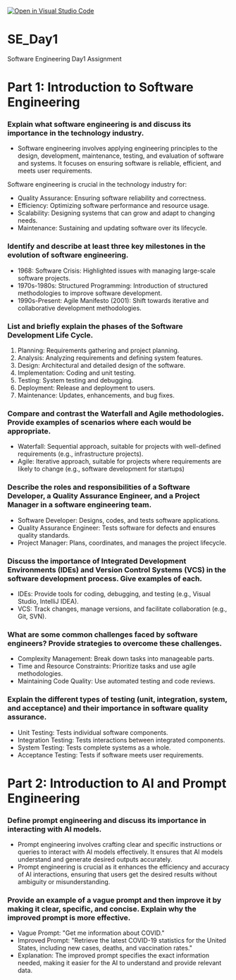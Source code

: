 [![Open in Visual Studio Code](https://classroom.github.com/assets/open-in-vscode-2e0aaae1b6195c2367325f4f02e2d04e9abb55f0b24a779b69b11b9e10269abc.svg)](https://classroom.github.com/online_ide?assignment_repo_id=18304739&assignment_repo_type=AssignmentRepo)
# SE_Day1

Software Engineering Day1 Assignment

# Part 1: Introduction to Software Engineering

### Explain what software engineering is and discuss its importance in the technology industry.

- Software engineering involves applying engineering principles to the design, development, maintenance, testing, and evaluation of software and systems. It focuses on ensuring software is reliable, efficient, and meets user requirements.

Software engineering is crucial in the technology industry for:
- Quality Assurance: Ensuring software reliability and correctness.
- Efficiency: Optimizing software performance and resource usage.
- Scalability: Designing systems that can grow and adapt to changing needs.
- Maintenance: Sustaining and updating software over its lifecycle.


### Identify and describe at least three key milestones in the evolution of software engineering.
- 1968: Software Crisis: Highlighted issues with managing large-scale software projects.
- 1970s-1980s: Structured Programming: Introduction of structured methodologies to improve software development.
- 1990s-Present: Agile Manifesto (2001): Shift towards iterative and collaborative development methodologies.

### List and briefly explain the phases of the Software Development Life Cycle.
1. Planning: Requirements gathering and project planning.
2. Analysis: Analyzing requirements and defining system features.
3. Design: Architectural and detailed design of the software.
4. Implementation: Coding and unit testing.
5. Testing: System testing and debugging.
6. Deployment: Release and deployment to users.
7. Maintenance: Updates, enhancements, and bug fixes.

### Compare and contrast the Waterfall and Agile methodologies. Provide examples of scenarios where each would be appropriate.
- Waterfall: Sequential approach, suitable for projects with well-defined requirements (e.g., infrastructure projects).
- Agile: Iterative approach, suitable for projects where requirements are likely to change (e.g., software development for startups)

### Describe the roles and responsibilities of a Software Developer, a Quality Assurance Engineer, and a Project Manager in a software engineering team.
- Software Developer: Designs, codes, and tests software applications.
- Quality Assurance Engineer: Tests software for defects and ensures quality standards.
- Project Manager: Plans, coordinates, and manages the project lifecycle.

### Discuss the importance of Integrated Development Environments (IDEs) and Version Control Systems (VCS) in the software development process. Give examples of each.
- IDEs: Provide tools for coding, debugging, and testing (e.g., Visual Studio, IntelliJ IDEA).
- VCS: Track changes, manage versions, and facilitate collaboration (e.g., Git, SVN).

### What are some common challenges faced by software engineers? Provide strategies to overcome these challenges.
- Complexity Management: Break down tasks into manageable parts.
- Time and Resource Constraints: Prioritize tasks and use agile methodologies.
- Maintaining Code Quality: Use automated testing and code reviews.

### Explain the different types of testing (unit, integration, system, and acceptance) and their importance in software quality assurance.
- Unit Testing: Tests individual software components.
- Integration Testing: Tests interactions between integrated components.
- System Testing: Tests complete systems as a whole.
- Acceptance Testing: Tests if software meets user requirements.

# Part 2: Introduction to AI and Prompt Engineering

### Define prompt engineering and discuss its importance in interacting with AI models.
- Prompt engineering involves crafting clear and specific instructions or queries to interact with AI models effectively. It ensures that AI models understand and generate desired outputs accurately.
- Prompt engineering is crucial as it enhances the efficiency and accuracy of AI interactions, ensuring that users get the desired results without ambiguity or misunderstanding.


### Provide an example of a vague prompt and then improve it by making it clear, specific, and concise. Explain why the improved prompt is more effective.
- Vague Prompt: "Get me information about COVID."
- Improved Prompt: "Retrieve the latest COVID-19 statistics for the United States, including new cases, deaths, and vaccination rates."
- Explanation: The improved prompt specifies the exact information needed, making it easier for the AI to understand and provide relevant data.
